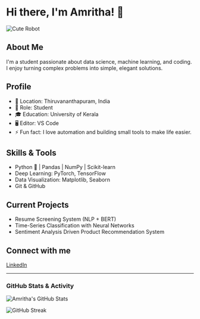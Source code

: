 # Hi there, I'm Amritha! 👋
![Cute Robot](https://media.giphy.com/media/f9bwr9Hr1AcLu/giphy.gif)

## About Me
I'm a student passionate about data science, machine learning, and coding. I enjoy turning complex problems into simple, elegant solutions.

## Profile
- 📍 Location: Thiruvananthapuram, India  
- 💼 Role: Student  
- 🎓 Education: University of Kerala  
- 🖥️ Editor: VS Code  
- ⚡ Fun fact: I love automation and building small tools to make life easier.

## Skills & Tools
- Python 🐍 | Pandas | NumPy | Scikit-learn  
- Deep Learning: PyTorch, TensorFlow  
- Data Visualization: Matplotlib, Seaborn  
- Git & GitHub  

## Current Projects
- Resume Screening System (NLP + BERT)  
- Time-Series Classification with Neural Networks  
- Sentiment Analysis Driven Product Recommendation System  

## Connect with me
[LinkedIn](https://linkedin.com/in/amritha-p-s-28b906254)

---

### GitHub Stats & Activity

![Amritha's GitHub Stats](https://github-readme-stats.vercel.app/api?username=Amritha07dec&show_icons=true&theme=radical)

![GitHub Streak](https://github-readme-streak-stats.herokuapp.com/?user=Amritha07dec&theme=radical)

